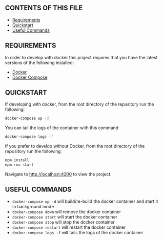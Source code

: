 ## CONTENTS OF THIS FILE

 * [Requirements](#Requirements)
 * [Quickstart](#Quickstart)
 * [Useful Commands](Useful-Commands)

## REQUIREMENTS

In order to develop with docker this project requires that you have the latest versions of the following installed:

 * [Docker](https://www.docker.com)
 * [Docker Compose](https://docs.docker.com/compose)
  
 ## QUICKSTART
 
 If developing with docker, from the root directory of the repository run the following:
 
 ```bash
 docker-compose up -d 
 ```
 
 You can tail the logs of the container with this command:
 
 ```bash
 docker-compose logs -f
 ```
 
 If you prefer to develop without Docker, from the root directory of the repository run the following:
 
  ```bash
  npm install 
  npm run start
  ```
 
 Navigate to [http://localhost:4200](http://localhost:4200) to view the project.
 
 ## USEFUL COMMANDS
 
  * `docker-compose up -d` will build/re-build the docker container and start it in background mode
  * `docker-compose down` will remove the docker container
  * `docker-compose start` will start the docker container
  * `docker-compose stop` will stop the docker container
  * `docker-compose restart` will restart the docker container
  * `docker-compose logs -f` will tails the logs of the docker container
